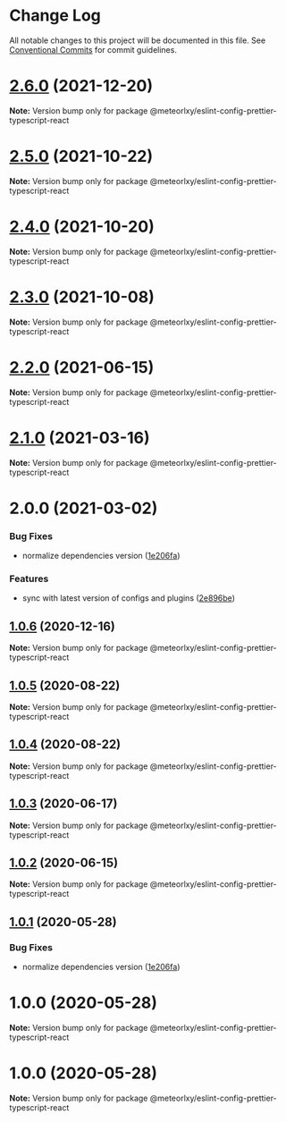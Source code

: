 # Change Log

All notable changes to this project will be documented in this file.
See [Conventional Commits](https://conventionalcommits.org) for commit guidelines.

# [2.6.0](https://github.com/meteorlxy/configs/compare/v2.5.0...v2.6.0) (2021-12-20)

**Note:** Version bump only for package @meteorlxy/eslint-config-prettier-typescript-react

# [2.5.0](https://github.com/meteorlxy/configs/compare/v2.4.0...v2.5.0) (2021-10-22)

**Note:** Version bump only for package @meteorlxy/eslint-config-prettier-typescript-react

# [2.4.0](https://github.com/meteorlxy/configs/compare/v2.3.0...v2.4.0) (2021-10-20)

**Note:** Version bump only for package @meteorlxy/eslint-config-prettier-typescript-react

# [2.3.0](https://github.com/meteorlxy/configs/compare/v2.2.0...v2.3.0) (2021-10-08)

**Note:** Version bump only for package @meteorlxy/eslint-config-prettier-typescript-react

# [2.2.0](https://github.com/meteorlxy/configs/compare/v2.1.0...v2.2.0) (2021-06-15)

**Note:** Version bump only for package @meteorlxy/eslint-config-prettier-typescript-react

# [2.1.0](https://github.com/meteorlxy/configs/compare/v2.0.0...v2.1.0) (2021-03-16)

**Note:** Version bump only for package @meteorlxy/eslint-config-prettier-typescript-react

# 2.0.0 (2021-03-02)

### Bug Fixes

- normalize dependencies version ([1e206fa](https://github.com/meteorlxy/configs/commit/1e206faa32ccbc82d46b53981a656bc58726e3f8))

### Features

- sync with latest version of configs and plugins ([2e896be](https://github.com/meteorlxy/configs/commit/2e896be5da49e189b966b5ba9b8813d7e05f3da9))

## [1.0.6](https://github.com/meteorlxy/configs/compare/@meteorlxy/eslint-config-prettier-typescript-react@1.0.5...@meteorlxy/eslint-config-prettier-typescript-react@1.0.6) (2020-12-16)

**Note:** Version bump only for package @meteorlxy/eslint-config-prettier-typescript-react

## [1.0.5](https://github.com/meteorlxy/configs/compare/@meteorlxy/eslint-config-prettier-typescript-react@1.0.4...@meteorlxy/eslint-config-prettier-typescript-react@1.0.5) (2020-08-22)

**Note:** Version bump only for package @meteorlxy/eslint-config-prettier-typescript-react

## [1.0.4](https://github.com/meteorlxy/configs/compare/@meteorlxy/eslint-config-prettier-typescript-react@1.0.3...@meteorlxy/eslint-config-prettier-typescript-react@1.0.4) (2020-08-22)

**Note:** Version bump only for package @meteorlxy/eslint-config-prettier-typescript-react

## [1.0.3](https://github.com/meteorlxy/configs/compare/@meteorlxy/eslint-config-prettier-typescript-react@1.0.2...@meteorlxy/eslint-config-prettier-typescript-react@1.0.3) (2020-06-17)

**Note:** Version bump only for package @meteorlxy/eslint-config-prettier-typescript-react

## [1.0.2](https://github.com/meteorlxy/configs/compare/@meteorlxy/eslint-config-prettier-typescript-react@1.0.1...@meteorlxy/eslint-config-prettier-typescript-react@1.0.2) (2020-06-15)

**Note:** Version bump only for package @meteorlxy/eslint-config-prettier-typescript-react

## [1.0.1](https://github.com/meteorlxy/configs/compare/@meteorlxy/eslint-config-prettier-typescript-react@1.0.0...@meteorlxy/eslint-config-prettier-typescript-react@1.0.1) (2020-05-28)

### Bug Fixes

- normalize dependencies version ([1e206fa](https://github.com/meteorlxy/configs/commits/1e206faa32ccbc82d46b53981a656bc58726e3f8))

# 1.0.0 (2020-05-28)

**Note:** Version bump only for package @meteorlxy/eslint-config-prettier-typescript-react

# 1.0.0 (2020-05-28)

**Note:** Version bump only for package @meteorlxy/eslint-config-prettier-typescript-react

